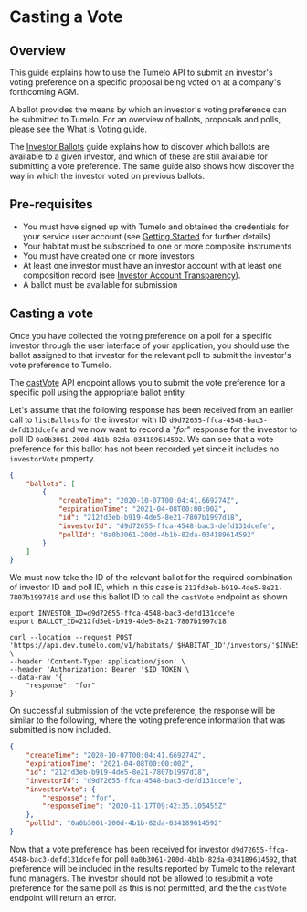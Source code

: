 # Casting a Vote

## Overview

This guide explains how to use the Tumelo API to submit an investor's voting preference on a specific proposal being voted on at a company's forthcoming AGM. 

A ballot provides the means by which an investor's voting preference can be submitted to Tumelo. For an overview of ballots, proposals and polls, please see the [What is Voting](../What_is_Voting/README.md) guide.

The [Investor Ballots](../Investor_Ballots/README.md) guide explains how to discover which ballots are available to a given investor, and which of these are still available for submitting a vote preference. The same guide also shows how discover the way in which the investor voted on previous ballots.

## Pre-requisites

* You must have signed up with Tumelo and obtained the credentials for your service user account (see [Getting Started](../Getting_Started/README.md) for further details)
* Your habitat must be subscribed to one or more composite instruments
* You must have created one or more investors
* At least one investor must have an investor account with at least one composition record (see [Investor Account Transparency](../Investor_Account_Transparency/README.md)).
* A ballot must be available for submission

## Casting a vote

Once you have collected the voting preference on a poll for a specific investor through the user interface of your application, you should use the ballot assigned to that investor for the relevant poll to submit the investor's vote preference to Tumelo.

The [castVote](https://docs.tumelo.com/#operation/castVote) API endpoint allows you to submit the vote preference for a specific poll using the appropriate ballot entity.

Let's assume that the following response has been received from an earlier call to `listBallots` for the investor with ID `d9d72655-ffca-4548-bac3-defd131dcefe` and we now want to record a "_for_" response for the investor to poll ID `0a0b3061-200d-4b1b-82da-034189614592`. We can see that a vote preference for this ballot has not been recorded yet since it includes no `investorVote` property.

```json
{
    "ballots": [
        {
            "createTime": "2020-10-07T00:04:41.669274Z",
            "expirationTime": "2021-04-08T00:00:00Z",
            "id": "212fd3eb-b919-4de5-8e21-7807b1997d18",
            "investorId": "d9d72655-ffca-4548-bac3-defd131dcefe",
            "pollId": "0a0b3061-200d-4b1b-82da-034189614592"
        }
    ]
}
```

We must now take the ID of the relevant ballot for the required combination of investor ID and poll ID, which in this case is `212fd3eb-b919-4de5-8e21-7807b1997d18` and use this ballot ID to call the `castVote` endpoint as shown

```shell
export INVESTOR_ID=d9d72655-ffca-4548-bac3-defd131dcefe
export BALLOT_ID=212fd3eb-b919-4de5-8e21-7807b1997d18

curl --location --request POST 'https://api.dev.tumelo.com/v1/habitats/'$HABITAT_ID'/investors/'$INVESTOR_ID'/ballots/'$BALLOT_ID'/castVote' \
--header 'Content-Type: application/json' \
--header 'Authorization: Bearer '$ID_TOKEN \
--data-raw '{
    "response": "for"
}'
```

On successful submission of the vote preference, the response will be similar to the following, where the voting preference information that was submitted is now included.

```json
{
    "createTime": "2020-10-07T00:04:41.669274Z",
    "expirationTime": "2021-04-08T00:00:00Z",
    "id": "212fd3eb-b919-4de5-8e21-7807b1997d18",
    "investorId": "d9d72655-ffca-4548-bac3-defd131dcefe",
    "investorVote": {
        "response": "for",
        "responseTime": "2020-11-17T09:42:35.105455Z"
    },
    "pollId": "0a0b3061-200d-4b1b-82da-034189614592"
}
```

Now that a vote preference has been received for investor `d9d72655-ffca-4548-bac3-defd131dcefe` for poll `0a0b3061-200d-4b1b-82da-034189614592`, that preference will be included in the results reported by Tumelo to the relevant fund managers. The investor should not be allowed to resubmit a vote preference for the same poll as this is not permitted, and the the `castVote` endpoint will return an error.